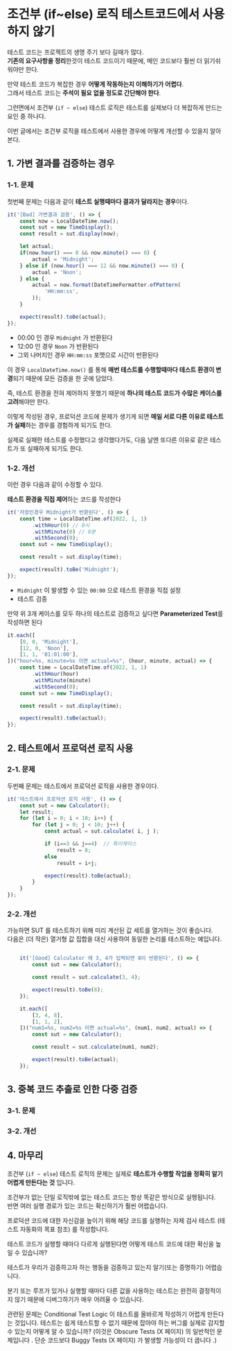 # 조건부 (if~else) 로직 테스트코드에서 사용하지 않기

테스트 코드는 프로젝트의 생명 주기 보다 길때가 많다.  
**기존의 요구사항을 정리**한것이 테스트 코드이기 때문에, 메인 코드보다 훨씬 더 읽기쉬워야만 한다.  
  
만약 테스트 코드가 복잡한 경우 **어떻게 작동하는지 이해하기가 어렵다**.  
그래서 테스트 코드는 **주석이 필요 없을 정도로 간단해야 한다**.  

그런면에서 조건부 (`if ~ else`) 테스트 로직은 테스트를 실제보다 더 복잡하게 만드는 요인 중 하나다.  
  
이번 글에서는 조건부 로직을 테스트에서 사용한 경우에 어떻게 개선할 수 있을지 알아본다.

## 1. 가변 결과를 검증하는 경우

### 1-1. 문제

첫번째 문제는 다음과 같이 **테스트 실행때마다 결과가 달라지는 경우**이다.  

```ts
it('[Bad] 가변결과 검증', () => {
    const now = LocalDateTime.now();
    const sut = new TimeDisplay();
    const result = sut.display(now);

    let actual;
    if(now.hour() === 0 && now.minute() === 0) {
        actual = 'Midnight';
    } else if (now.hour() === 12 && now.minute() === 0) {
        actual = 'Noon';
    } else {
        actual = now.format(DateTimeFormatter.ofPattern(
            'HH:mm:ss',
        ));
    }

    expect(result).toBe(actual);
});
```

* 00:00 인 경우 `Midnight` 가 반환된다 
* 12:00 인 경우 `Noon` 가 반환된다 
* 그외 나머지인 경우 `HH:mm:ss` 포맷으로 시간이 반환된다 

이 경우 `LocalDateTime.now()` 를 통해 **매번 테스트를 수행할때마다 테스트 환경이 변경**되기 때문에 모든 검증을 한 곳에 담았다.  
  
즉, 테스트 환경을 전혀 제어하지 못했기 때문에 **하나의 테스트 코드가 수많은 케이스를 고려**해야만 한다.  
  
이렇게 작성된 경우, 프로덕션 코드에 문제가 생기게 되면 **매일 서로 다른 이유로 테스트가 실패**하는 경우를 경험하게 되기도 한다.  
  
실제로 실패한 테스트를 수정했다고 생각했다가도, 다음 날엔 또다른 이유로 같은 테스트가 또 실패하게 되기도 한다.  
  
### 1-2. 개선 

이런 경우 다음과 같이 수정할 수 있다.  
  
**테스트 환경을 직접 제어**하는 코드를 작성한다

```ts
it('자정인경우 Midnight가 반환된다', () => {
    const time = LocalDateTime.of(2022, 1, 1)
        .withHour(0) // 0시
        .withMinute(0) // 0분
        .withSecond(0);
    const sut = new TimeDisplay();

    const result = sut.display(time);

    expect(result).toBe('Midnight');
});
```

* `Midnight` 이 발생할 수 있는 `00:00` 으로 테스트 환경을 직접 설정
* 테스트 검증

만약 위 3개 케이스를 모두 하나의 테스트로 검증하고 싶다면 **Parameterized Test**를 작성하면 된다

```ts
it.each([
    [0, 0, 'Midnight'],
    [12, 0, 'Noon'],
    [1, 1, '01:01:00'],
])("hour=%s, minute=%s 이면 actual=%s", (hour, minute, actual) => {
    const time = LocalDateTime.of(2022, 1, 1)
        .withHour(hour)
        .withMinute(minute)
        .withSecond(0);
    const sut = new TimeDisplay();

    const result = sut.display(time);

    expect(result).toBe(actual);
});
```

## 2. 테스트에서 프로덕션 로직 사용

### 2-1. 문제

두번째 문제는 테스트에서 프로덕션 로직을 사용한 경우이다.  


```ts
it('테스트에서 프로덕션 로직 사용', () => {
    const sut = new Calculator();
    let result;
    for (let i = 0; i < 10; i++) {
        for (let j = 0; j < 10; j++) {
            const actual = sut.calculate( i, j );

            if (i==3 && j==4)  // 특이케이스
                result = 8;
            else
                result = i+j;

            expect(result).toBe(actual);
        }
    }
});
```

### 2-2. 개선


가능하면 SUT 를 테스트하기 위해 미리 계산된 값 세트를 열거하는 것이 좋습니다.  
다음은 (더 작은) 열거형 값 집합을 대신 사용하여 동일한 논리를 테스트하는 예입니다.

```ts

    it('[Good] Calculator 에 3, 4가 입력되면 8이 반환된다', () => {
        const sut = new Calculator();

        const result = sut.calculate(3, 4);

        expect(result).toBe(8);
    });

```

```ts
    it.each([
        [3, 4, 8],
        [1, 1, 2],
    ])("num1=%s, num2=%s 이면 actual=%s", (num1, num2, actual) => {
        const sut = new Calculator();

        const result = sut.calculate(num1, num2);

        expect(result).toBe(actual);
    });
```


## 3. 중복 코드 추출로 인한 다중 검증


### 3-1. 문제

### 3-2. 개선


## 4. 마무리

  
조건부 (`if ~ else`) 테스트 로직의 문제는 실제로 **테스트가 수행할 작업을 정확히 알기 어렵게 만든다는 것** 입니다.  
  
조건부가 없는 단일 로직밖에 없는 테스트 코드는 항상 똑같은 방식으로 실행됩니다.  
반면 여러 실행 경로가 있는 코드는 확신하기가 훨씬 어렵습니다.  

프로덕션 코드에 대한 자신감을 높이기 위해 해당 코드를 실행하는 자체 검사 테스트 (테스트 자동화의 목표 참조) 를 작성합니다.  

테스트 코드가 실행할 때마다 다르게 실행된다면 어떻게 테스트 코드에 대한 확신을 높일 수 있습니까?  

테스트가 우리가 검증하고자 하는 행동을 검증하고 있는지 알기(또는 증명하기) 어렵습니다.  

분기 또는 루프가 있거나 실행할 때마다 다른 값을 사용하는 테스트는 완전히 결정적이지 않기 때문에 디버그하기가 매우 어려울 수 있습니다.

관련된 문제는 Conditional Test Logic 이 테스트를 올바르게 작성하기 어렵게 만든다는 것입니다. 테스트는 쉽게 테스트할 수 없기 때문에 잡아야 하는 버그를 실제로 감지할 수 있는지 어떻게 알 수 있습니까? (이것은 Obscure Tests (X 페이지) 의 일반적인 문제입니다 . 단순 코드보다 Buggy Tests (X 페이지) 가 발생할 가능성이 더 큽니다 .)